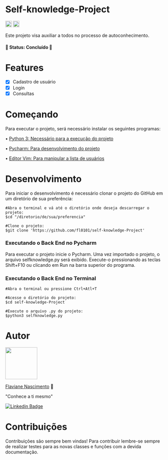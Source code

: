 <h1 align="rigth">Self-knowledge-Project</h1>

<code><img height="20" src="https://img.shields.io/badge/PyCharm-000000.svg?&style=for-the-badge&logo=PyCharm&logoColor=white"></code>
<code><img height="20" src="https://img.shields.io/badge/Python-FFD43B?style=for-the-badge&logo=python&logoColor=blue"></code>

Este projeto visa auxiliar a todos no processo de autoconhecimento.

<h4 align="rigth"> 
	🚧  Status: Concluído  🚧
</h4>

# Features

- [x] Cadastro de usuário
- [x] Login
- [x] Consultas

# Começando

Para executar o projeto, será necessário instalar os seguintes programas:

• [Python 3: Necessário para a execução do projeto](https://www.python.org/downloads/)

• [Pycharm: Para desenvolvimento do projeto](https://www.jetbrains.com/pt-br/pycharm/download/#section=linux)

• [Editor Vim: Para manipular a lista de usuários](https://www.vim.org/)

# Desenvolvimento

Para iniciar o desenvolvimento é necessário clonar o projeto do GitHub em um diretório de sua preferência:
```
#Abra o terminal e vá até o diretório onde deseja descarregar o projeto:
$cd "/diretorio/de/sua/preferencia"

#Clone o projeto:
$git clone 'https://github.com/fl0101/self-knowledge-Project'
```
### Executando o Back End no Pycharm

Para executar o projeto inicie o Pycharm. Uma vez importado o projeto, o arquivo selfknowledge.py será exibido. Execute-o pressionando as teclas Shift+F10 ou clicando em Run na barra superior do programa.

### Executando o Back End no Terminal

```
#Abra o terminal ou pressione Ctrl+Atl+T

#Acesse o diretório do projeto:
$cd self-knowledge-Project

#Execute o arquivo .py do projeto:
$python3 selfknowledge.py

```

# Autor

<img align="rigth" width="100" height="100" src="https://user-images.githubusercontent.com/38900126/154584765-60e720fd-f7e9-4359-a151-e4920d924f14.jpg">

 [Flaviane Nascimento](https://github.com/fl0101/) :rocket:
 
 "Conhece a ti mesmo"
 
 [![Linkedin Badge](https://img.shields.io/badge/-LinkedIn-blue?style=flat-square&logo=Linkedin&logoColor=white&link=https://www.linkdin.com/in/flaviane-nascimento-69375816a)](https://www.linkdin.com/in/flaviane-nascimento-69375816a)

# Contribuições

Contribuições são sempre bem vindas! Para contribuir lembre-se sempre de realizar testes para as novas classes e funções com a devida documentação.

